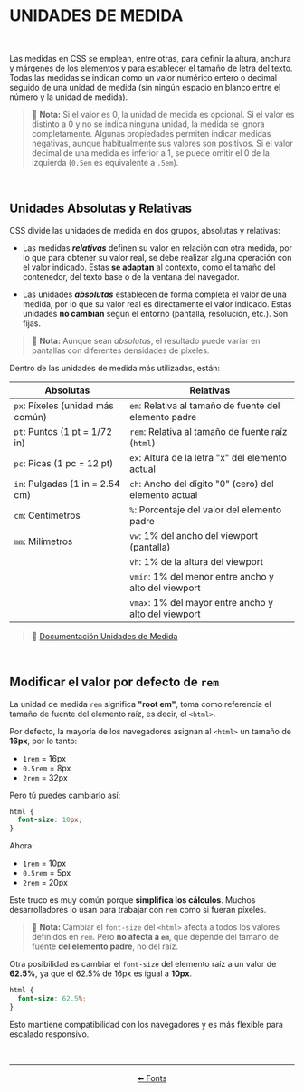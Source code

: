 # UNIDADES DE MEDIDA

<br>

Las medidas en CSS se emplean, entre otras, para definir la altura, anchura y márgenes de los elementos y para establecer el tamaño de letra del texto. Todas las medidas se indican como un valor numérico entero o decimal seguido de una unidad de medida (sin ningún espacio en blanco entre el número y la unidad de medida).

> 📌 **Nota:** Si el valor es 0, la unidad de medida es opcional. Si el valor es distinto a 0 y no se indica ninguna unidad, la medida se ignora completamente. Algunas propiedades permiten indicar medidas negativas, aunque habitualmente sus valores son positivos. Si el valor decimal de una medida es inferior a 1, se puede omitir el 0 de la izquierda (`0.5em` es equivalente a `.5em`).

<br>

## Unidades Absolutas y Relativas

CSS divide las unidades de medida en dos grupos, absolutas y relativas:

- Las medidas **_relativas_** definen su valor en relación con otra medida, por lo que para obtener su valor real, se debe realizar alguna operación con el valor indicado. Estas **se adaptan** al contexto, como el tamaño del contenedor, del texto base o de la ventana del navegador.

- Las unidades **_absolutas_** establecen de forma completa el valor de una medida, por lo que su valor real es directamente el valor indicado. Estas unidades **no cambian** según el entorno (pantalla, resolución, etc.). Son fijas.

> 📌 **Nota:** Aunque sean _absolutas_, el resultado puede variar en pantallas con diferentes densidades de píxeles.

Dentro de las unidades de medida más utilizadas, están:

| Absolutas                        | Relativas                                             |
| -------------------------------- | ----------------------------------------------------- |
| `px`: Píxeles (unidad más común) | `em`: Relativa al tamaño de fuente del elemento padre |
| `pt`: Puntos (1 pt = 1/72 in)    | `rem`: Relativa al tamaño de fuente raíz (`html`)     |
| `pc`: Picas (1 pc = 12 pt)       | `ex`: Altura de la letra "x" del elemento actual      |
| `in`: Pulgadas (1 in = 2.54 cm)  | `ch`: Ancho del dígito "0" (cero) del elemento actual |
| `cm`: Centímetros                | `%`: Porcentaje del valor del elemento padre          |
| `mm`: Milímetros                 | `vw`: 1% del ancho del viewport (pantalla)            |
|                                  | `vh`: 1% de la altura del viewport                    |
|                                  | `vmin`: 1% del menor entre ancho y alto del viewport  |
|                                  | `vmax`: 1% del mayor entre ancho y alto del viewport  |

> 🔗 [Documentación Unidades de Medida](https://developer.mozilla.org/es/docs/Learn_web_development/Core/Styling_basics/Values_and_units#n%C3%BAmeros_longitudes_y_porcentajes)

<br>

## Modificar el valor por defecto de `rem`

La unidad de medida `rem` significa **"root em"**, toma como referencia el tamaño de fuente del elemento raíz, es decir, el `<html>`.

Por defecto, la mayoría de los navegadores asignan al `<html>` un tamaño de **16px**, por lo tanto:

- `1rem` = 16px
- `0.5rem` = 8px
- `2rem` = 32px

Pero tú puedes cambiarlo así:

```css
html {
  font-size: 10px;
}
```

Ahora:

- `1rem` = 10px
- `0.5rem` = 5px
- `2rem` = 20px

Este truco es muy común porque **simplifica los cálculos**. Muchos desarrolladores lo usan para trabajar con `rem` como si fueran píxeles.

> 📌 **Nota:** Cambiar el `font-size` del `<html>` afecta a todos los valores definidos en `rem`. Pero **no afecta a `em`**, que depende del tamaño de fuente **del elemento padre**, no del raíz.

Otra posibilidad es cambiar el `font-size` del elemento raíz a un valor de **62.5%**, ya que el 62.5% de 16px es igual a **10px**.

```css
html {
  font-size: 62.5%;
}
```

Esto mantiene compatibilidad con los navegadores y es más flexible para escalado responsivo.

<br>
<hr>

<div align="center">
<a href="./fonts.md">⬅️ Fonts</a><!--
  &#160;	&#160;	&#160;	&#160;	&#160;	🔸  &#160;	&#160;	&#160;	&#160;	&#160;
<a href="">Animaciones y Transiciones ➡️</a>-->
</div>
